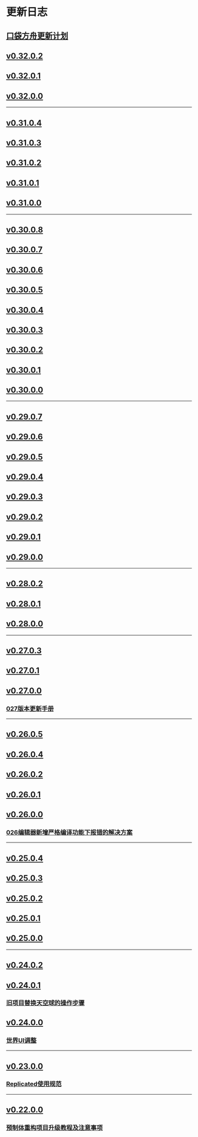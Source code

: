 # 更新日志
## [口袋方舟更新计划](https://docs.ark.online/ReleaseNote/Special/口袋方舟更新计划.html)
## [v0.32.0.2](https://docs-032.ark.online/ReleaseNote/v0.32.0.2.html)

## [v0.32.0.1](https://docs-032.ark.online/ReleaseNote/v0.32.0.1.html)

## [v0.32.0.0](https://docs-032.ark.online/ReleaseNote/v0.32.0.0.html)

------
## [v0.31.0.4](https://docs.ark.online/ReleaseNote/v0.31.0.4.html)

## [v0.31.0.3](https://docs.ark.online/ReleaseNote/v0.31.0.3.html)

## [v0.31.0.2](https://docs.ark.online/ReleaseNote/v0.31.0.2.html)

## [v0.31.0.1](https://docs.ark.online/ReleaseNote/v0.31.0.1.html)

## [v0.31.0.0](https://docs.ark.online/ReleaseNote/v0.31.0.0.html)

------
## [v0.30.0.8](https://docs.ark.online/ReleaseNote/v0.30.0.8.html)

## [v0.30.0.7](https://docs.ark.online/ReleaseNote/v0.30.0.7.html)

## [v0.30.0.6](https://docs.ark.online/ReleaseNote/v0.30.0.6.html)

## [v0.30.0.5](https://docs.ark.online/ReleaseNote/v0.30.0.5.html)

## [v0.30.0.4](https://docs.ark.online/ReleaseNote/v0.30.0.4.html)

## [v0.30.0.3](https://docs.ark.online/ReleaseNote/v0.30.0.3.html)

## [v0.30.0.2](https://docs.ark.online/ReleaseNote/v0.30.0.2.html)

## [v0.30.0.1](https://docs.ark.online/ReleaseNote/v0.30.0.1.html)

## [v0.30.0.0](https://docs.ark.online/ReleaseNote/v0.30.0.0.html)

------
## [v0.29.0.7](https://docs.ark.online/ReleaseNote/v0.29.0.7.html)

## [v0.29.0.6](https://docs.ark.online/ReleaseNote/v0.29.0.6.html)

## [v0.29.0.5](https://docs.ark.online/ReleaseNote/v0.29.0.5.html)

## [v0.29.0.4](https://docs.ark.online/ReleaseNote/v0.29.0.4.html)

## [v0.29.0.3](https://docs.ark.online/ReleaseNote/v0.29.0.3.html)

## [v0.29.0.2](https://docs.ark.online/ReleaseNote/v0.29.0.2.html)

## [v0.29.0.1](https://docs.ark.online/ReleaseNote/v0.29.0.1.html)

## [v0.29.0.0](https://docs.ark.online/ReleaseNote/v0.29.0.0.html)

------
## [v0.28.0.2](https://docs.ark.online/ReleaseNote/v0.28.0.2.html)

## [v0.28.0.1](https://docs.ark.online/ReleaseNote/v0.28.0.1.html)

## [v0.28.0.0](https://docs.ark.online/ReleaseNote/v0.28.0.0.html)

------
## [v0.27.0.3](https://docs.ark.online/ReleaseNote/v0.27.0.3.html)

## [v0.27.0.1](https://docs.ark.online/ReleaseNote/v0.27.0.1.html)

## [v0.27.0.0](https://docs.ark.online/ReleaseNote/v0.27.0.0.html)
### [‌⁡⁤⁤⁢⁣⁤‍‌⁢﻿⁤‌⁣⁣‍﻿‍﻿⁡⁢⁢‍‬‬‬⁡‌﻿⁢﻿⁡⁡⁡﻿﻿⁤⁤⁣⁡⁣027版本更新手册](https://docs.ark.online/ReleaseNote/Special/027版本更新手册.html) 

------
## [v0.26.0.5](https://docs.ark.online/ReleaseNote/v0.26.0.5.html)

## [v0.26.0.4](https://docs.ark.online/ReleaseNote/v0.26.0.4.html)

## [v0.26.0.2](https://docs.ark.online/ReleaseNote/v0.26.0.2.html)

## [v0.26.0.1](https://docs.ark.online/ReleaseNote/v0.26.0.1.html)

## [v0.26.0.0](https://docs.ark.online/ReleaseNote/v0.26.0.0.html)
### [026编辑器新增严格编译功能下报错的解决方案](https://docs.ark.online/ReleaseNote/Special/026%E7%BC%96%E8%BE%91%E5%99%A8%E6%96%B0%E5%A2%9E%E4%B8%A5%E6%A0%BC%E7%BC%96%E8%AF%91%E5%8A%9F%E8%83%BD%E4%B8%8B%E6%8A%A5%E9%94%99%E7%9A%84%E8%A7%A3%E5%86%B3%E6%96%B9%E6%A1%88.html)

------

## [v0.25.0.4](https://docs.ark.online/ReleaseNote/v0.25.0.4.html)

## [v0.25.0.3](https://docs.ark.online/ReleaseNote/v0.25.0.3.html)

## [v0.25.0.2](https://docs.ark.online/ReleaseNote/v0.25.0.2.html)

## [v0.25.0.1](https://docs.ark.online/ReleaseNote/v0.25.0.1.html)

## [v0.25.0.0](https://docs.ark.online/ReleaseNote/v0.25.0.0.html)

------

## [v0.24.0.2](https://docs.ark.online/ReleaseNote/v0.24.0.2.html)

## [v0.24.0.1](https://docs.ark.online/ReleaseNote/v0.24.0.1.html)
### [旧项目替换天空球的操作步骤](https://docs.ark.online/ReleaseNote/Special/%E6%97%A7%E9%A1%B9%E7%9B%AE%E6%9B%BF%E6%8D%A2%E5%A4%A9%E7%A9%BA%E7%90%83%E7%9A%84%E6%93%8D%E4%BD%9C%E6%AD%A5%E9%AA%A4.html)

## [v0.24.0.0](https://docs.ark.online/ReleaseNote/v0.24.0.0.html)
### [世界UI调整](https://docs.ark.online/ReleaseNote/Special/%E4%B8%96%E7%95%8CUI%E8%B0%83%E6%95%B4.html)

------

## [v0.23.0.0](https://docs.ark.online/ReleaseNote/v0.23.0.0.html)
### [Replicated使用规范](https://docs.ark.online/ReleaseNote/Special/Replicated%E4%BD%BF%E7%94%A8%E8%A7%84%E8%8C%83.html)

------

## [v0.22.0.0](https://docs.ark.online/ReleaseNote/v0.22.0.0.html)
### [预制体重构项目升级教程及注意事项](https://docs.ark.online/ReleaseNote/Special/%E9%A2%84%E5%88%B6%E4%BD%93%E9%87%8D%E6%9E%84%E9%A1%B9%E7%9B%AE%E5%8D%87%E7%BA%A7%E6%95%99%E7%A8%8B%E5%8F%8A%E6%B3%A8%E6%84%8F%E4%BA%8B%E9%A1%B9.html)
